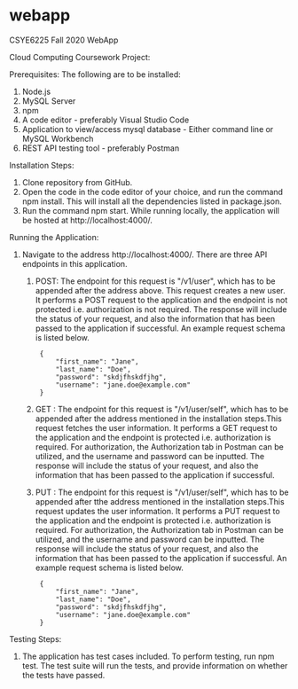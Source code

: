 # webapp
CSYE6225 Fall 2020 WebApp

Cloud Computing Coursework Project:

Prerequisites:
The following are to be installed:
1. Node.js
2. MySQL Server
3. npm
4. A code editor - preferably Visual Studio Code
5. Application to view/access mysql database - Either command line or MySQL Workbench
6. REST API testing tool - preferably Postman

Installation Steps:
1. Clone repository from GitHub.
2. Open the code in the code editor of your choice, and run the command npm install. This will install all the dependencies listed in package.json.
3. Run the command npm start. While running locally, the application will be hosted at http://localhost:4000/.

Running the Application:
1. Navigate to the address http://localhost:4000/. There are three API endpoints in this application.

    1. POST: The endpoint for this request is "/v1/user", which has to be appended after the address above. This request creates a new user. It performs a POST request to the application and the endpoint is not protected i.e. authorization is not required. The response will include the status of your request, and also the information that has been passed to the application if successful. An example request schema is listed below.

            {
                "first_name": "Jane",
                "last_name": "Doe",
                "password": "skdjfhskdfjhg",
                "username": "jane.doe@example.com"
            }

    2. GET : The endpoint for this request is "/v1/user/self", which has to be appended after the address mentioned in the installation steps.This request fetches the user information. It performs a GET request to the application and the endpoint is protected i.e. authorization is required. For authorization, the Authorization tab in Postman can be utilized, and the username and password can be inputted. The response will include the status of your request, and also the information that has been passed to the application if successful.

    3. PUT : The endpoint for this request is "/v1/user/self", which has to be appended after tthe address mentioned in the installation steps.This request updates the user information. It performs a PUT request to the application and the endpoint is protected i.e. authorization is required. For authorization, the Authorization tab in Postman can be utilized, and the username and password can be inputted. The response will include the status of your request, and also the information that has been passed to the application if successful. An example request schema is listed below.

            {
                "first_name": "Jane",
                "last_name": "Doe",
                "password": "skdjfhskdfjhg",
                "username": "jane.doe@example.com"
            }

Testing Steps:
1. The application has test cases included. To perform testing, run npm test. The test suite will run the tests, and provide information on whether the tests have passed.
